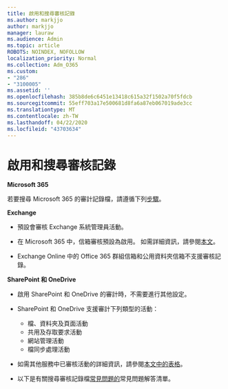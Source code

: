 ```yaml
---
title: 啟用和搜尋審核記錄
ms.author: markjjo
author: markjjo
manager: lauraw
ms.audience: Admin
ms.topic: article
ROBOTS: NOINDEX, NOFOLLOW
localization_priority: Normal
ms.collection: Adm_O365
ms.custom:
- "286"
- "3100005"
ms.assetid: ''
ms.openlocfilehash: 385b8de6c6451e13418c615a32f1502a70f5fdcb
ms.sourcegitcommit: 55eff703a17e500681d8fa6a87eb067019ade3cc
ms.translationtype: MT
ms.contentlocale: zh-TW
ms.lasthandoff: 04/22/2020
ms.locfileid: "43703634"
---
```

# <a name="enable-and-search-the-audit-log"></a>啟用和搜尋審核記錄

**Microsoft 365**

若要搜尋 Microsoft 365 的審計記錄檔，請遵循下列[步驟](https://docs.microsoft.com/office365/securitycompliance/search-the-audit-log-in-security-and-compliance#search-the-audit-log)。

**Exchange**

- 預設會審核 Exchange 系統管理員活動。

- 在 Microsoft 365 中，信箱審核預設為啟用。 如需詳細資訊，請參閱[本文](https://docs.microsoft.com/office365/securitycompliance/enable-mailbox-auditing)。

- Exchange Online 中的 Office 365 群組信箱和公用資料夾信箱不支援審核記錄。

**SharePoint 和 OneDrive**

- 啟用 SharePoint 和 OneDrive 的審計時，不需要進行其他設定。

- SharePoint 和 OneDrive 支援審計下列類型的活動：

    - 檔、資料夾及頁面活動
    - 共用及存取要求活動
    - 網站管理活動
    - 檔同步處理活動

- 如需其他服務中已審核活動的詳細資訊，請參閱[本文中的表格](https://docs.microsoft.com/office365/securitycompliance/search-the-audit-log-in-security-and-compliance#audited-activities)。

- 以下是有關搜尋審核記錄檔[常見問題的](https://docs.microsoft.com/office365/securitycompliance/search-the-audit-log-in-security-and-compliance#frequently-asked-questions)常見問題解答清單。